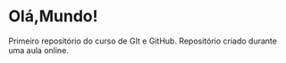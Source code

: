 # Olá,Mundo!
 Primeiro repositório do curso de GIt e GitHub.
 Repositório criado durante uma aula online.
